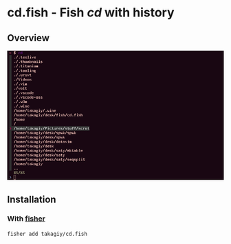 # cd.fish - Fish *cd* with history

## Overview

![Overview](doc/img/overview.png)

## Installation

### With [fisher](https://github.com/jorgebucaran/fisher)

```console
fisher add takagiy/cd.fish
```
